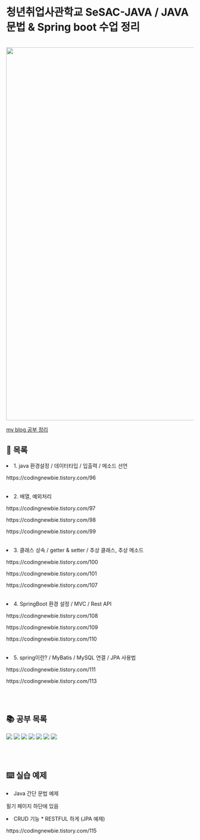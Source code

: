 
# 청년취업사관학교 SeSAC-JAVA / JAVA 문법 & Spring boot 수업 정리
<br/>
<img src="https://user-images.githubusercontent.com/116782319/227864849-96ce6f90-5420-478a-b35a-dd9ef8d87deb.png"  width="1000" align="center" />
<p><a href="https://codingnewbie.tistory.com/"> my blog 공부 정리 </a></p>

## 📃 목록 
<li>1. java 환경설정 / 데이터타입 / 입출력 / 메소드 선언 </li>
<p>https://codingnewbie.tistory.com/96</p>
<br/>

<li>2. 배열, 예외처리 </li>
<p>https://codingnewbie.tistory.com/97</p>
<p>https://codingnewbie.tistory.com/98</p>
<p>https://codingnewbie.tistory.com/99</p>
<br/>
<li>3. 클래스 상속 / getter & setter / 추상 클래스, 추상 메소드 </li>
<p>https://codingnewbie.tistory.com/100</p>
<p>https://codingnewbie.tistory.com/101</p>
<p>https://codingnewbie.tistory.com/107</p>
<br/>
<li>4. SpringBoot 환경 설정 / MVC / Rest API  </li>
<p>https://codingnewbie.tistory.com/108</p>
<p>https://codingnewbie.tistory.com/109</p>
<p>https://codingnewbie.tistory.com/110</p>

<br/>
<li>5. spring이란? / MyBatis / MySQL 연결 / JPA 사용법</li>
<p>https://codingnewbie.tistory.com/111</p>
<p>https://codingnewbie.tistory.com/113</p>




<br/><br/>
## 📚 공부 목록
<span>
  <img src="https://img.shields.io/badge/Node.js-339933?style=for-the-badge&logo=Node.js&logoColor=white" />
  <img src="https://img.shields.io/badge/Express-000000?style=for-the-badge&logo=Express&logoColor=white" />
  <img src="https://img.shields.io/badge/MySQL-4479A1?style=for-the-badge&logo=MySQL&logoColor=white" />
  <img src="https://img.shields.io/badge/Java-007396?style=for-the-badge&logo=Java&logoColor=white" />
  <img src="https://img.shields.io/badge/Spring Boot-6DB33F?style=for-the-badge&logo=Spring Boot&logoColor=white" />
  <img src="https://img.shields.io/badge/Eclipse IDE-2C2255?style=for-the-badge&logo=Eclipse IDE&logoColor=white" />
  <img src="https://img.shields.io/badge/IntelliJ IDEA-000000?style=for-the-badge&logo=IntelliJ IDEA&logoColor=white" />
</span>   



<br/><br/>
## ⌨️  실습 예제
<li>Java 간단 문법 예제</li>
<P>필기 페이지 하단에 있음</P>

<li>CRUD 기능 * RESTFUL 하게 (JPA 예제)</li>
<p>https://codingnewbie.tistory.com/115</p>

